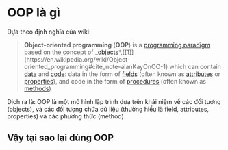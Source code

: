 # OOP là gì

Dựa theo định nghĩa của wiki:

> **Object-oriented programming** (**OOP**) is a [programming paradigm](https://en.wikipedia.org/wiki/Programming_paradigm "Programming paradigm") based on the concept of _[objects](https://en.wikipedia.org/wiki/Object_(computer*science))*,[[1]](https://en.wikipedia.org/wiki/Object-oriented_programming#cite_note-alanKayOnOO-1) which can contain [data](https://en.wikipedia.org/wiki/Data "Data") and [code](https://en.wikipedia.org/wiki/Source-code "Source-code"): data in the form of [fields](<https://en.wikipedia.org/wiki/Field_(computer_science)> "Field (computer science)") (often known as [attributes](<https://en.wikipedia.org/wiki/Attribute_(computing)> "Attribute (computing)") or [properties](<https://en.wikipedia.org/wiki/Property_(programming)> "Property (programming)")), and code in the form of [procedures](<https://en.wikipedia.org/wiki/Procedure_(computer_science)> "Procedure (computer science)") (often known as [methods](<https://en.wikipedia.org/wiki/Method_(computing)> "Method (computing)"))

Dịch ra là: OOP là một mô hình lập trình dựa trên khái niệm về các đối tượng (objects), và các đối tượng chứa dữ liệu (thường hiểu là field, attributes, properties) và các phương thức (method)

## Vậy tại sao lại dùng OOP
